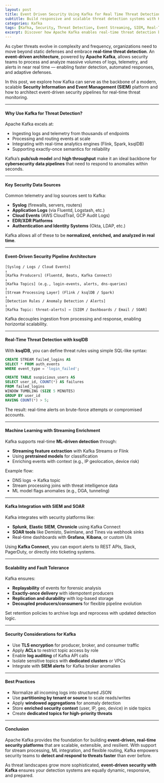```yaml
---
layout: post
title: Event Driven Security Using Kafka for Real Time Threat Detection
subtitle: Build responsive and scalable threat detection systems with Kafka-powered event-driven security architecture
categories: Kafka
tags: [Kafka, Security, Threat Detection, Event Streaming, SIEM, Real-Time Analytics, Cybersecurity]
excerpt: Discover how Apache Kafka enables real-time threat detection by integrating logs, alerts, and security telemetry into scalable, event-driven architectures for security operations.
---
```

As cyber threats evolve in complexity and frequency, organizations need to move beyond static defenses and embrace **real-time threat detection**. An **event-driven architecture**, powered by **Apache Kafka**, allows security teams to process and analyze massive volumes of logs, telemetry, and alerts in near real time — enabling faster detection, automated responses, and adaptive defenses.

In this post, we explore how Kafka can serve as the backbone of a modern, scalable **Security Information and Event Management (SIEM)** platform and how to architect event-driven security pipelines for real-time threat monitoring.

---

#### Why Use Kafka for Threat Detection?

Apache Kafka excels at:
- Ingesting logs and telemetry from thousands of endpoints
- Processing and routing events at scale
- Integrating with real-time analytics engines (Flink, Spark, ksqlDB)
- Supporting exactly-once semantics for reliability

Kafka’s **pub/sub model** and **high throughput** make it an ideal backbone for **cybersecurity data pipelines** that need to respond to anomalies within seconds.

---

#### Key Security Data Sources

Common telemetry and log sources sent to Kafka:

- **Syslog** (firewalls, servers, routers)
- **Application Logs** (via Fluentd, Logstash, etc.)
- **Cloud Events** (AWS CloudTrail, GCP Audit Logs)
- **EDR/XDR Platforms**
- **Authentication and Identity Systems** (Okta, LDAP, etc.)

Kafka allows all of these to be **normalized, enriched, and analyzed in real time**.

---

#### Event-Driven Security Pipeline Architecture

```
[Syslog / Logs / Cloud Events]  
↓  
[Kafka Producers] (Fluentd, Beats, Kafka Connect)  
↓  
[Kafka Topics] (e.g., login-events, alerts, dns-queries)  
↓  
[Stream Processing Layer] (Flink / ksqlDB / Spark)  
↓  
[Detection Rules / Anomaly Detection / Alerts]  
↓  
[Kafka Topic: threat-alerts] → [SIEM / Dashboards / Email / SOAR]
```

Kafka decouples ingestion from processing and response, enabling horizontal scalability.

---

#### Real-Time Threat Detection with ksqlDB

With **ksqlDB**, you can define threat rules using simple SQL-like syntax:

```sql
CREATE STREAM failed_logins AS
SELECT * FROM auth_events
WHERE event_type = 'login_failed';

CREATE TABLE suspicious_users AS
SELECT user_id, COUNT(*) AS failures
FROM failed_logins
WINDOW TUMBLING (SIZE 5 MINUTES)
GROUP BY user_id
HAVING COUNT(*) > 5;
```

The result: real-time alerts on brute-force attempts or compromised accounts.

---

#### Machine Learning with Streaming Enrichment

Kafka supports real-time **ML-driven detection** through:

- **Streaming feature extraction** with Kafka Streams or Flink
- Using **pretrained models** for classification
- Enriching events with context (e.g., IP geolocation, device risk)

Example flow:
- DNS logs → Kafka topic
- Stream processing joins with threat intelligence data
- ML model flags anomalies (e.g., DGA, tunneling)

---

#### Kafka Integration with SIEM and SOAR

Kafka integrates with security platforms like:

- **Splunk**, **Elastic SIEM**, **Chronicle** using Kafka Connect
- **SOAR tools** like Demisto, Swimlane, and Tines via webhook sinks
- Real-time dashboards with **Grafana**, **Kibana**, or custom UIs

Using **Kafka Connect**, you can export alerts to REST APIs, Slack, PagerDuty, or directly into ticketing systems.

---

#### Scalability and Fault Tolerance

Kafka ensures:

- **Replayability** of events for forensic analysis
- **Exactly-once delivery** with idempotent producers
- **Replication and durability** with log-based storage
- **Decoupled producers/consumers** for flexible pipeline evolution

Set retention policies to archive logs and reprocess with updated detection logic.

---

#### Security Considerations for Kafka

- Use **TLS encryption** for producer, broker, and consumer traffic
- Apply **ACLs** to restrict topic access by role
- Enable **log auditing** of Kafka API calls
- Isolate sensitive topics with **dedicated clusters** or VPCs
- Integrate with **SIEM alerts** for Kafka broker anomalies

---

#### Best Practices

- Normalize all incoming logs into structured JSON
- Use **partitioning by tenant or source** to scale reads/writes
- Apply **windowed aggregations** for anomaly detection
- Store **enriched security context** (user, IP, geo, device) in side topics
- Create **dedicated topics for high-priority threats**

---

#### Conclusion

Apache Kafka provides the foundation for building **event-driven, real-time security platforms** that are scalable, extensible, and resilient. With support for stream processing, ML integration, and flexible routing, Kafka empowers security teams to **detect and respond to threats faster** than ever before.

As threat landscapes grow more sophisticated, **event-driven security with Kafka** ensures your detection systems are equally dynamic, responsive, and prepared.
